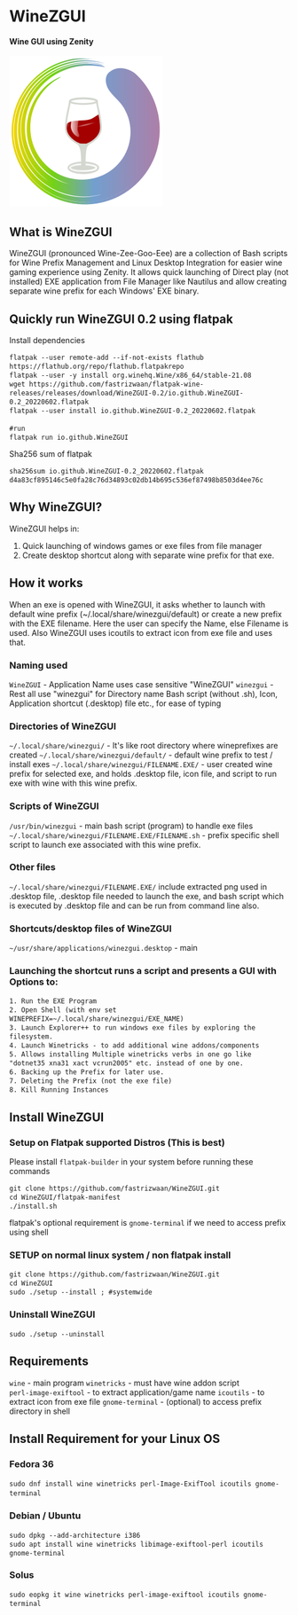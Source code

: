 # WineZGUI 
#### Wine GUI using Zenity
![](https://raw.githubusercontent.com/fastrizwaan/WineZGUI/main/assets/winezgui.svg)

## What is WineZGUI
WineZGUI (pronounced Wine-Zee-Goo-Eee) are a collection of Bash scripts for Wine Prefix Management and Linux Desktop Integration for easier wine gaming experience using Zenity. It allows quick launching of Direct play (not installed) EXE application from File Manager like Nautilus and allow creating separate wine prefix for each Windows' EXE binary.

## Quickly run WineZGUI 0.2 using flatpak
Install dependencies
```
flatpak --user remote-add --if-not-exists flathub https://flathub.org/repo/flathub.flatpakrepo
flatpak --user -y install org.winehq.Wine/x86_64/stable-21.08 
wget https://github.com/fastrizwaan/flatpak-wine-releases/releases/download/WineZGUI-0.2/io.github.WineZGUI-0.2_20220602.flatpak
flatpak --user install io.github.WineZGUI-0.2_20220602.flatpak

#run
flatpak run io.github.WineZGUI
```
Sha256 sum of flatpak
```
sha256sum io.github.WineZGUI-0.2_20220602.flatpak
d4a83cf895146c5e0fa28c76d34893c02db14b695c536ef87498b8503d4ee76c
```

## Why WineZGUI?
WineZGUI helps in:
1. Quick launching of windows games or exe files from file manager
2. Create desktop shortcut along with separate wine prefix for that exe.

## How it works
When an exe is opened with WineZGUI, it asks whether to launch with default wine prefix (~/.local/share/winezgui/default) or create a new prefix with the EXE filename. Here the user can specify the Name, else Filename is used. Also WineZGUI uses icoutils to extract icon from exe file and uses that.

### Naming used
`WineZGUI` - Application Name uses case sensitive "WineZGUI"
 `winezgui` - Rest all use "winezgui" for Directory name  Bash script (without .sh), Icon, Application shortcut (.desktop) file etc., for ease of typing 

### Directories of WineZGUI
`~/.local/share/winezgui/` - It's like root directory where wineprefixes are created
`~/.local/share/winezgui/default/` - default wine prefix to test / install exes
`~/.local/share/winezgui/FILENAME.EXE/` - user created wine prefix for selected exe, and holds .desktop file, icon file, and script to run exe with wine with this wine prefix.

### Scripts of WineZGUI
`/usr/bin/winezgui` - main bash script (program) to handle exe files
`~/.local/share/winezgui/FILENAME.EXE/FILENAME.sh` - prefix specific shell script to launch exe associated with this wine prefix.

### Other files
`~/.local/share/winezgui/FILENAME.EXE/` include extracted png used in .desktop file, .desktop file needed to launch the exe, and bash script which is executed by .desktop file and can be run from command line also.  

### Shortcuts/desktop files of WineZGUI
`~/usr/share/applications/winezgui.desktop` - main

### Launching the shortcut runs a script and presents a GUI with Options to:
    1. Run the EXE Program
    2. Open Shell (with env set WINEPREFIX=~/.local/share/winezgui/EXE_NAME)
    3. Launch Explorer++ to run windows exe files by exploring the filesystem.
    4. Launch Winetricks - to add additional wine addons/components
    5. Allows installing Multiple winetricks verbs in one go like "dotnet35 xna31 xact vcrun2005" etc. instead of one by one.
    6. Backing up the Prefix for later use.
    7. Deleting the Prefix (not the exe file)
    8. Kill Running Instances

## Install WineZGUI

### Setup on Flatpak supported Distros (This is best)
Please install `flatpak-builder` in your system before running these commands
```
git clone https://github.com/fastrizwaan/WineZGUI.git
cd WineZGUI/flatpak-manifest
./install.sh
```
flatpak's optional requirement is `gnome-terminal` if we need to access prefix using shell

### SETUP on normal linux system / non flatpak install

```
git clone https://github.com/fastrizwaan/WineZGUI.git
cd WineZGUI
sudo ./setup --install ; #systemwide
```
### Uninstall WineZGUI
```
sudo ./setup --uninstall
```

## Requirements
`wine` - main program
`winetricks` - must have wine addon script
`perl‑image‑exiftool` - to extract application/game name
`icoutils` - to extract icon from exe file
`gnome-terminal` - (optional) to access prefix directory in shell


## Install Requirement for your Linux OS
### Fedora 36
`sudo dnf install wine winetricks perl-Image-ExifTool icoutils gnome-terminal`

### Debian / Ubuntu
```
sudo dpkg --add-architecture i386
sudo apt install wine winetricks libimage-exiftool-perl icoutils gnome-terminal
```
### Solus
```
sudo eopkg it wine winetricks perl-image-exiftool icoutils gnome-terminal
```

